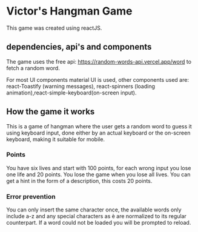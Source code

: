  
# Victor's Hangman Game
 
This game was created using reactJS.
 
## dependencies, api's and components
 
The game uses the free api: https://random-words-api.vercel.app/word to fetch a random word.
 
For most UI components material UI is used, other components used are: react-Toastify (warning messages), react-spinners (loading animation),react-simple-keyboard(on-screen input).
 
## How the game it works
 
This is a game of hangman where the user gets a random word to guess it using keyboard input, done either by an actual keyboard or the on-screen keyboard, making it suitable for mobile.
 
### Points
 
You have six lives and start with 100 points, for each wrong input you lose one life and 20 points. You lose the game when you lose all lives. You can get a hint in the form of a description, this costs 20 points.
 
### Error prevention
 
You can only insert the same character once, the available words only include a-z and any special characters as è are normalized to its regular counterpart. If a word could not be loaded you will be prompted to reload.
 
 
